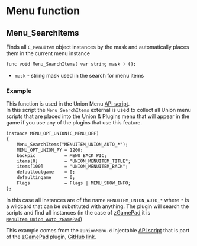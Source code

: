 # Menu function

## Menu_SearchItems
Finds all `C_MenuItem` object instances by the mask and automatically places them in the current menu instance

```dae
func void Menu_SearchItems( var string mask ) {};
```

- `mask` - string mask used in the search for menu items

### Example
This function is used in the Union Menu [API script](../../injection#api-script).  
In this script the `Menu_SearchItems` external is used to collect all Union menu scripts that are placed into the Union & Plugins menu that will appear in the game if you use any of the plugins that use this feature.  

```dae title="Usage of Menu_SearchItems external function"
instance MENU_OPT_UNION(C_MENU_DEF)
{
    Menu_SearchItems("MENUITEM_UNION_AUTO_*");
    MENU_OPT_UNION_PY = 1200;
    backpic           = MENU_BACK_PIC;
    items[0]          = "UNION_MENUITEM_TITLE";
    items[100]        = "UNION_MENUITEM_BACK";
    defaultoutgame    = 0;
    defaultingame     = 0;
    Flags             = Flags | MENU_SHOW_INFO;
};
```

In this case all instances are of the name `MENUITEM_UNION_AUTO_*` where `*` is a wildcard that can be substituted with anything. The plugin will search the scripts and find all instances (in the case of [zGamePad]() it is [`MenuItem_Union_Auto_zGamePad`](https://github.com/Gratt-5r2/zGamePad/blob/6be647685e2eee5da9aef9d141398fc69cf3a626/Utils/zGamePad_Menu.d#L28-L33))

This example comes from the `zUnionMenu.d` injectable [API script](../../injection#api-script) that is part of the [zGamePad]() plugin, [GitHub link](https://github.com/Gratt-5r2/zGamePad/blob/6be647685e2eee5da9aef9d141398fc69cf3a626/Utils/zUnionMenu.d#L47-L57).
